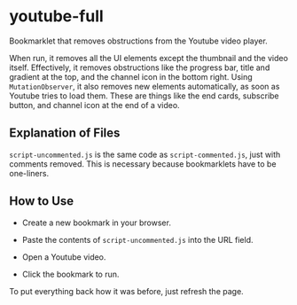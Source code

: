 # youtube-full

Bookmarklet that removes obstructions from the Youtube video player.

When run, it removes all the UI elements except the thumbnail and the video itself. Effectively, it removes obstructions like the progress bar, title and gradient at the top, and the channel icon in the bottom right. Using `MutationObserver`, it also removes new elements automatically, as soon as Youtube tries to load them. These are things like the end cards, subscribe button, and channel icon at the end of a video.

## Explanation of Files

`script-uncommented.js` is the same code as `script-commented.js`, just with comments removed. This is necessary because bookmarklets have to be one-liners.

## How to Use

- Create a new bookmark in your browser.

- Paste the contents of `script-uncommented.js` into the URL field.

- Open a Youtube video.

- Click the bookmark to run.

To put everything back how it was before, just refresh the page.
